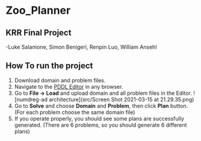 # Zoo_Planner
## KRR Final Project
-Luke Salamone, Simon Benigeri, Renpin Luo, William Ansehl
## How To run the project
1. Download domain and problem files.
2. Navigate to the [PDDL Editor](http://editor.planning.domains/) in any browser.
3. Go to **File -> Load** and upload domain and all problem files in the Editor.
![numdreg-ad architecture](src/Screen Shot 2021-03-15 at 21.29.35.png)
5. Go to **Solve** and choose **Domain** and **Problem**, then click **Plan** button. (For each problem choose the same domain file)
6. If you operate properly, you should see some plans are successfully generated.  (There are 6 problems, so you should generate 6 different plans)
